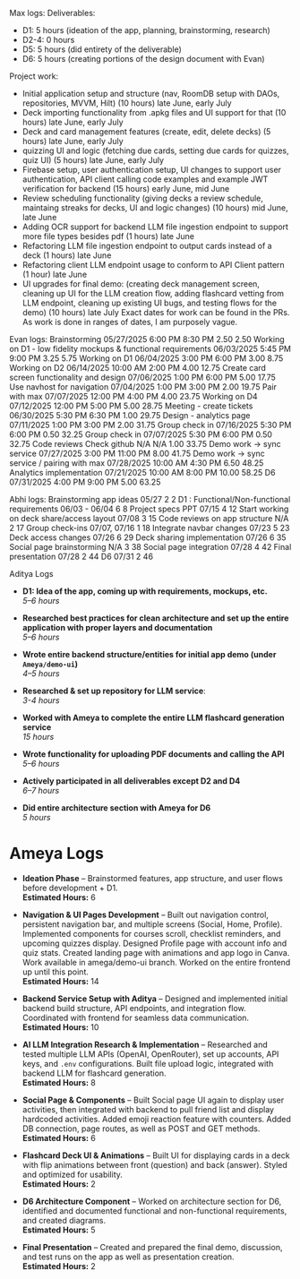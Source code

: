 Max logs:
Deliverables:
- D1: 5 hours (ideation of the app, planning, brainstorming, research)
- D2-4: 0 hours
- D5: 5 hours (did entirety of the deliverable)
- D6: 5 hours (creating portions of the design document with Evan)

Project work:
- Initial application setup and structure (nav, RoomDB setup with DAOs, repositories, MVVM, Hilt) (10 hours) late June, early July
- Deck importing functionality from .apkg files and UI support for that (10 hours) late June, early July
- Deck and card management features (create, edit, delete decks) (5 hours) late June, early July
- quizzing UI and logic (fetching due cards, setting due cards for quizzes, quiz UI) (5 hours) late June, early July
- Firebase setup, user authentication setup, UI changes to support user authentication, API client calling code examples and example JWT verification for backend (15 hours)  early June, mid June
- Review scheduling functionality (giving decks a review schedule, maintaing streaks for decks, UI and logic changes) (10 hours) mid June, late June
- Adding OCR support for backend LLM file ingestion endpoint to support more file types besides pdf (1 hours) late June
- Refactoring LLM file ingestion endpoint to output cards instead of a deck (1 hours) late June
- Refactoring client LLM endpoint usage to conform to API Client pattern (1 hour) late June
- UI upgrades for final demo: (creating deck management screen, cleaning up UI for the LLM creation flow, adding flashcard vetting from LLM endpoint, cleaning up existing UI bugs, and testing flows for the demo) (10 hours) late July
Exact dates for work can be found in the PRs. As work is done in ranges of dates, I am purposely vague.

Evan logs:
Brainstorming    05/27/2025    6:00 PM    8:30 PM    2.50    2.50
Working on D1 - low fidelity mockups & functional requirements    06/03/2025    5:45 PM    9:00 PM    3.25    5.75
Working on D1     06/04/2025    3:00 PM    6:00 PM    3.00    8.75
Working on D2    06/14/2025    10:00 AM    2:00 PM    4.00    12.75
Create card screen functionality and design    07/06/2025    1:00 PM    6:00 PM    5.00    17.75
Use navhost for navigation    07/04/2025    1:00 PM    3:00 PM    2.00    19.75
Pair with max    07/07/2025    12:00 PM    4:00 PM    4.00    23.75
Working on D4    07/12/2025    12:00 PM    5:00 PM    5.00    28.75
Meeting - create tickets    06/30/2025    5:30 PM    6:30 PM    1.00    29.75
Design - analytics page    07/11/2025    1:00 PM    3:00 PM    2.00    31.75
Group check in    07/16/2025    5:30 PM    6:00 PM    0.50    32.25
Group check in    07/07/2025    5:30 PM    6:00 PM    0.50    32.75
Code reviews    Check github    N/A    N/A    1.00    33.75
Demo work -> sync service    07/27/2025    3:00 PM    11:00 PM    8.00    41.75
Demo work  -> sync service / pairing with max    07/28/2025    10:00 AM    4:30 PM    6.50    48.25
Analytics implementation     07/21/2025    10:00 AM    8:00 PM    10.00    58.25
D6    07/31/2025    4:00 PM    9:00 PM    5.00    63.25

Abhi logs:
Brainstorming app ideas                          05/27            2       2
D1 : Functional/Non-functional requirements      06/03 - 06/04    6       8
Project specs PPT                                07/15            4       12
Start working on deck share/access layout        07/08            3       15
Code reviews on app structure                    N/A              2       17
Group check-ins                                  07/07, 07/16     1       18
Integrate navbar changes                         07/23            5       23
Deck access changes                              07/26            6       29
Deck sharing implementation                      07/26            6       35
Social page brainstorming                        N/A              3       38
Social page integration                          07/28            4       42
Final presentation                               07/28            2       44
D6                                               07/31            2       46

Aditya Logs
- **D1: Idea of the app, coming up with requirements, mockups, etc.**  
  *5–6 hours*  

- **Researched best practices for clean architecture and set up the entire application with proper layers and documentation**  
  *5–6 hours*  

- **Wrote entire backend structure/entities for initial app demo (under `Ameya/demo-ui`)**  
  *4–5 hours*  

- **Researched & set up repository for LLM service**:  
  *3-4 hours*  

- **Worked with Ameya to complete the entire LLM flashcard generation service**  
  *15 hours*

- **Wrote functionality for uploading PDF documents and calling the API**  
  *5–6 hours*  

- **Actively participated in all deliverables except D2 and D4**  
  *6–7 hours*  

- **Did entire architecture section with Ameya for D6**  
  *5 hours*  

# Ameya Logs

- **Ideation Phase** – Brainstormed features, app structure, and user flows before development + D1.  
  **Estimated Hours:** 6  

- **Navigation & UI Pages Development** – Built out navigation control, persistent navigation bar, and multiple screens (Social, Home, Profile). Implemented components for courses scroll, checklist reminders, and upcoming quizzes display. Designed Profile page with account info and quiz stats. Created landing page with animations and app logo in Canva. Work available in amega/demo-ui branch. Worked on the entire frontend up until this point.  
  **Estimated Hours:** 14  

- **Backend Service Setup with Aditya** – Designed and implemented initial backend build structure, API endpoints, and integration flow. Coordinated with frontend for seamless data communication.  
  **Estimated Hours:** 10  

- **AI LLM Integration Research & Implementation** – Researched and tested multiple LLM APIs (OpenAI, OpenRouter), set up accounts, API keys, and `.env` configurations. Built file upload logic, integrated with backend LLM for flashcard generation.  
  **Estimated Hours:** 8  

- **Social Page & Components** – Built Social page UI again to display user activities, then integrated with backend to pull friend list and display hardcoded activities. Added emoji reaction feature with counters. Added DB connection, page routes, as well as POST and GET methods.  
  **Estimated Hours:** 6  

- **Flashcard Deck UI & Animations** – Built UI for displaying cards in a deck with flip animations between front (question) and back (answer). Styled and optimized for usability.  
  **Estimated Hours:** 2  

- **D6 Architecture Component** – Worked on architecture section for D6, identified and documented functional and non-functional requirements, and created diagrams.  
  **Estimated Hours:** 5  

- **Final Presentation** – Created and prepared the final demo, discussion, and test runs on the app as well as presentation creation.  
  **Estimated Hours:** 2  







